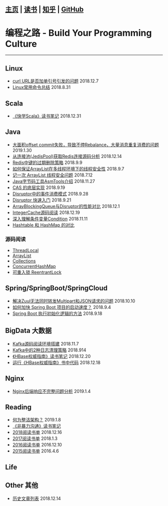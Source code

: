 [主页](http://vonzhou.com)  | [读书](https://github.com/vonzhou/readings)  | [知乎](https://www.zhihu.com/people/vonzhou) | [GitHub](https://github.com/vonzhou)
---
# 编程之路 - Build Your Programming Culture
---

## Linux

* [curl URL是否加单引号引发的问题](https://github.com/vonzhou/Blog/blob/master/Contents/Linux/curl/singlequote/curl-single-quote.md) 2018.12.7
* [Linux常用命令总结](https://github.com/vonzhou/Blog/blob/master/Contents/Linux/linux-commands.md)   2018.8.31


## Scala

* [《快学Scala》读书笔记](https://github.com/vonzhou/ScalaImpatient#%E5%BF%AB%E5%AD%A6scala%E8%AF%BB%E4%B9%A6%E7%AC%94%E8%AE%B0)  2018.12.31

## Java


* [大面积offset commit失败，导致不停Rebalance，大量消息重复消费的问题](https://github.com/vonzhou/learning-java/blob/master/src/framework/kafka/rebalancejitter/README.md) 2019.1.30
* [从连接池(JedisPool)获取Redis连接源码分析](https://github.com/vonzhou/learning-java/tree/master/src/framework/redis/jedispoolget) 2018.12.14
* [Redis中键的过期删除策略](https://github.com/vonzhou/learning-java/blob/master/src/framework/redis/redisexpire/) 2018.9.9
* [如何保证ArrayList在多线程环境下的线程安全性](https://github.com/vonzhou/learning-java/tree/master/src/collection/arraylistthreadsafe2) 2018.9.7
* [记一次 ArrayList 线程安全问题](https://github.com/vonzhou/learning-java/tree/master/src/collection/arraylistthreadsafe) 2018.7.12
* [Java字节码工具AsmTools介绍](https://github.com/vonzhou/learning-java/tree/master/src/framework/asmtools) 2018.11.27
* [CAS 的底层实现](https://github.com/vonzhou/learning-java/tree/master/src/concurrent/cas) 2018.9.19
* [Disruptor中的事件消费模式](https://github.com/vonzhou/learning-java/tree/master/src/framework/disruptor)  2018.9.28
* [Disruptor 快速入门](https://github.com/vonzhou/learning-java/blob/master/src/framework/disruptor/DisruptorHello.md)  2018.9.21
* [ArrayBlockingQueue与Disruptor的性能对比](https://github.com/vonzhou/learning-java/tree/master/src/framework/disruptor/threadpoolvsdisruptor)   2018.12.1
* [IntegerCache源码阅读](https://github.com/vonzhou/learning-java/blob/master/src/lang/IntegerCache.md) 2018.12.19
* [深入理解条件变量Condition](https://github.com/vonzhou/learning-java/blob/master/src/concurrent/%E6%B7%B1%E5%85%A5%E7%90%86%E8%A7%A3%E6%9D%A1%E4%BB%B6%E5%8F%98%E9%87%8FCondition.md) 2018.11.11
* [Hashtable 和 HashMap 的对比](https://github.com/vonzhou/learning-java/blob/master/src/collection/HashtableVsHashMap.md)


### 源码阅读

* [ThreadLocal](https://github.com/vonzhou/learning-java/blob/master/src/lang/ThreadLocal.md)
* [ArrayList](https://github.com/vonzhou/learning-java/blob/master/src/collection/ArrayList.md)
* [Collections](https://github.com/vonzhou/learning-java/blob/master/src/collection/Collections.md)
* [ConcurrentHashMap](https://github.com/vonzhou/learning-java/blob/master/src/collection/ConcurrentHashMap.md)
* [可重入锁 ReentrantLock](https://github.com/vonzhou/learning-java/blob/master/src/concurrent/ReentrantLock.md)  


## Spring/SpringBoot/SpringCloud

* [解决Zuul无法同时转发Multipart和JSON请求的问题](https://github.com/vonzhou/Blog/blob/master/Contents/Spring/zuul-forward-multipart-and-json.md)  2018.10.10
* [如何加快 Spring Boot 项目的启动速度？](https://github.com/vonzhou/Blog/blob/master/Contents/Spring/spring-boot-speedup.md) 2018.9.4
* [Spring Boot 执行初始化逻辑的方法](https://github.com/vonzhou/spring-boot-examples/tree/master/spring-boot-init-method)  2018.9.18

## BigData 大数据

* [Kafka源码阅读环境搭建](https://github.com/vonzhou/Blog/blob/master/Contents/BigData/kafka-source-begin.md)  2018.11.7
* [Kafka中的2种日志清理策略](https://github.com/vonzhou/Blog/blob/master/Contents/BigData/kafka-cleanup-policy.md) 2018.914
* [《HBase权威指南》读书笔记](https://github.com/vonzhou/Blog/blob/master/Contents/BigData/hbase-definitive.md) 2018.12.20
* [运行《HBase权威指南》书中代码](https://github.com/vonzhou/hbase-book#%E8%BF%90%E8%A1%8Chbase%E6%9D%83%E5%A8%81%E6%8C%87%E5%8D%97%E4%B9%A6%E4%B8%AD%E4%BB%A3%E7%A0%81) 2018.12.18

## Nginx

* [Nginx后端响应不完整问题分析](https://github.com/vonzhou/Blog/blob/master/Contents/Nginx/nginx-temp-file.md)  2019.1.4

## Reading

* [何为整洁架构？](https://github.com/vonzhou/Blog/blob/master/Contents/Reading/cleanarch/clean-arch.md) 2019.1.8
* [《非暴力沟通》读书笔记](https://github.com/vonzhou/Blog/blob/master/Contents/Reading/nonviolent-communication.md)
* [2018阅读书单](https://github.com/vonzhou/Blog/blob/master/Contents/Reading/2018-read-book.md)  2018.12.16
* [2017阅读书单](https://github.com/vonzhou/Blog/blob/master/Contents/Reading/2017-read-book.md) 2018.1.3
* [2016阅读书单](https://github.com/vonzhou/Blog/blob/master/Contents/Reading/2016-read-book.md) 2016.12.10
* [2015阅读书单](https://github.com/vonzhou/Blog/blob/master/Contents/Reading/2015%E9%98%85%E8%AF%BB%E4%B9%A6%E5%8D%95.md)  2016.4.6



## Life

## Other 其他

* [历史文章列表](https://github.com/vonzhou/Blog/blob/master/Contents/Other/history-blogs.md)  2018.12.14








